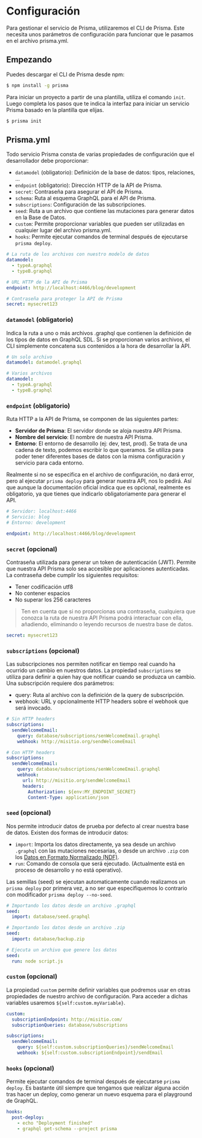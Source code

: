 # Configuración

Para gestionar el servicio de Prisma, utilizaremos el CLI de Prisma. Este necesita
unos parámetros de configuración para funcionar que le pasamos en el archivo prisma.yml.

## Empezando

Puedes descargar el CLI de Prisma desde npm:

```bash
$ npm install -g prisma
```

Para iniciar un proyecto a partir de una plantilla, utiliza el comando `init`.
Luego completa los pasos que te indica la interfaz para iniciar un servicio Prisma
basado en la plantilla que elijas.

```bash
$ prisma init
```

## Prisma.yml
Todo servicio Prisma consta de varias propiedades de configuración que el desarrollador
debe proporcionar:

* `datamodel` (obligatorio): Definición de la base de datos: tipos, relaciones, ...
* `endpoint` (obligatorio): Dirección HTTP de la API de Prisma.
* `secret`: Contraseña para asegurar el API de Prisma.
* `schema`: Ruta al esquema GraphQL para el API de Prisma.
* `subscriptions`: Configuración de las subscripciones.
* `seed`: Ruta a un archivo que contiene las mutaciones para generar datos en la
Base de Datos.
* `custom`: Permite proporcionar variables que pueden ser utilizadas en cualquier
lugar del archivo prisma.yml.
* `hooks`: Permite ejecutar comandos de terminal después de ejecutarse `prisma deploy`.

```yaml
# La ruta de los archivos con nuestro modelo de datos
datamodel:
  - typeA.graphql
  - typeB.graphql

# URL HTTP de la API de Prisma
endpoint: http://localhost:4466/blog/development

# Contraseña para proteger la API de Prisma
secret: mysecret123
```

### `datamodel` (obligatorio)
Indica la ruta a uno o más archivos .graphql que contienen la definición de los
tipos de datos en GraphQL SDL. Si se proporcionan varios archivos, el CLI simplemente
concatena sus contenidos a la hora de desarrollar la API.

```yaml
# Un solo archivo
datamodel: datamodel.graphql

# Varios archivos
datamodel:
  - typeA.graphql
  - typeB.graphql
```

### `endpoint` (obligatorio)
Ruta HTTP a la API de Prisma, se componen de las siguientes partes:

* __Servidor de Prisma__: El servidor donde se aloja nuestra API Prisma.
* __Nombre del servicio__: El nombre de nuestra API Prisma.
* __Entorno__: El entorno de desarrollo (ej: dev, test, prod). Se trata de una
cadena de texto, podemos escribir lo que queramos. Se utiliza para poder tener
diferentes bases de datos con la misma configuración y servicio para cada entorno.

Realmente si no se especifica en el archivo de configuración, no dará error, pero
al ejecutar `prisma deploy` para generar nuestra API, nos lo pedirá. Así que aunque
la documentación oficial indica que es opcional, realmente es obligatorio, ya que
tienes que indicarlo obligatoriamente para generar el API.

```yaml
# Servidor: localhost:4466
# Servicio: blog
# Entorno: development

endpoint: http://localhost:4466/blog/development
```

### `secret` (opcional)
Contraseña utilizada para generar un token de autenticación (JWT). Permite que
nuestra API Prisma solo sea accesible por aplicaciones autenticadas. La contraseña
debe cumplir los siguientes requisitos:

* Tener codificación utf8
* No contener espacios
* No superar los 256 caracteres

> Ten en cuenta que si no proporcionas una contraseña, cualquiera que conozca la
ruta de nuestra API Prisma podrá interactuar con ella, añadiendo, eliminando o
leyendo recursos de nuestra base de datos.

```yaml
secret: mysecret123
```

### `subscriptions` (opcional)
Las subscripciones nos permiten notificar en tiempo real cuando ha ocurrido un
cambio en nuestros datos. La propiedad `subscriptions` se utiliza para definir
a quien hay que notificar cuando se produzca un cambio. Una subscripción requiere
dos parámetros:

* query: Ruta al archivo con la definición de la query de subscripción.
* webhook: URL y opcionalmente HTTP headers sobre el webhook que será invocado.

```yaml
# Sin HTTP headers
subscriptions:
  sendWelcomeEmail:
    query: database/subscriptions/senWelcomeEmail.graphql
    webhook: http://misitio.org/sendWelcomeEmail

# Con HTTP headers
subscriptions:
  sendWelcomeEmail:
    query: database/subscriptions/senWelcomeEmail.graphql
    webhook:
      url: http://misitio.org/sendWelcomeEmail
      headers:
        Authorization: ${env:MY_ENDPOINT_SECRET}
        Content-Type: application/json
```

### `seed` (opcional)
Nos permite introducir datos de prueba por defecto al crear nuestra base de datos.
Existen dos formas de introducir datos:

* `import`: Importa los datos directamente, ya sea desde un archivo `.graphql`
con las mutaciones necesarias, o desde un archivo `.zip` con los [Datos en Formato Normalizado (NDF)](https://www.prisma.io/docs/reference/data-import-and-export/normalized-data-format-teroo5uxih).
* `run`: Comando de consola que será ejecutado. (Actualmente está en proceso de
desarrollo y no está operativo).

Las semillas (seed) se ejecutan automaticamente cuando realizamos un `prisma deploy`
por primera vez, a no ser que especifiquemos lo contrario con modificador `prisma deploy
--no-seed`.

```yaml
# Importando los datos desde un archivo .graphql
seed:
  import: database/seed.graphql

# Importando los datos desde un archivo .zip
seed:
  import: database/backup.zip

# Ejecuta un archivo que genere los datos
seed:
  run: node script.js
```


### `custom` (opcional)
La propiedad `custom` permite definir variables que podremos usar en otras propiedades
de nuestro archivo de configuración. Para acceder a dichas variables usaremos
`${self:custom.myVariable}`.

```yaml
custom:
  subscriptionEndpoint: http://misitio.com/
  subscriptionQueries: database/subscriptions

subscriptions:
  sendWelcomeEmail:
    query: ${self:custom.subscriptionQueries}/sendWelcomeEmail
    webhook: ${self:custom.subscriptionEndpoint}/sendEmail
```

### `hooks` (opcional)
Permite ejecutar comandos de terminal después de ejecutarse `prisma deploy`.
Es bastante útil siempre que tengamos que realizar alguna acción tras hacer un
deploy, como generar un nuevo esquema para el playground de GraphQL.

```yaml
hooks:
  post-deploy:
    - echo "Deployment finished"
    - graphql get-schema --project prisma
```

